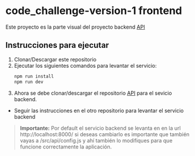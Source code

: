 # code_challenge-version-1 frontend

Este proyecto es la parte visual del proyecto backend [API](https://github.com/javiersaavedraalcala/code_challenge-version-1-backend)

## Instrucciones para ejecutar

1. Clonar/Descargar este repositorio
2. Ejecutar los siguientes comandos para levantar el servicio:
   ````bash
   npm run install
   npm run dev

3. Ahora se debe clonar/descargar el repositorio [API](https://github.com/javiersaavedraalcala/code_challenge-version-1-backend) para el sevicio backend.
* Seguir las instrucciones en el otro repositorio para levantar el servicio backend

> **Importante:** Por default el servicio backend se levanta en en la url http://localhost:8000/ si deseas cambiarlo es importante que también vayas a /src/api/config.js y ahí también lo modifiques para que funcione correctamente la aplicación.
